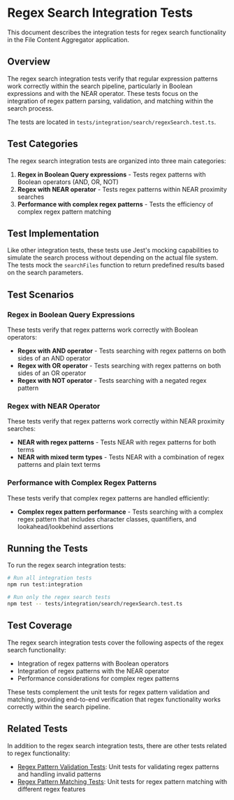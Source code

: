 # Regex Search Integration Tests

This document describes the integration tests for regex search functionality in the File Content Aggregator application.

## Overview

The regex search integration tests verify that regular expression patterns work correctly within the search pipeline, particularly in Boolean expressions and with the NEAR operator. These tests focus on the integration of regex pattern parsing, validation, and matching within the search process.

The tests are located in `tests/integration/search/regexSearch.test.ts`.

## Test Categories

The regex search integration tests are organized into three main categories:

1. **Regex in Boolean Query expressions** - Tests regex patterns with Boolean operators (AND, OR, NOT)
2. **Regex with NEAR operator** - Tests regex patterns within NEAR proximity searches
3. **Performance with complex regex patterns** - Tests the efficiency of complex regex pattern matching

## Test Implementation

Like other integration tests, these tests use Jest's mocking capabilities to simulate the search process without depending on the actual file system. The tests mock the `searchFiles` function to return predefined results based on the search parameters.

## Test Scenarios

### Regex in Boolean Query Expressions

These tests verify that regex patterns work correctly with Boolean operators:

- **Regex with AND operator** - Tests searching with regex patterns on both sides of an AND operator
- **Regex with OR operator** - Tests searching with regex patterns on both sides of an OR operator
- **Regex with NOT operator** - Tests searching with a negated regex pattern

### Regex with NEAR Operator

These tests verify that regex patterns work correctly within NEAR proximity searches:

- **NEAR with regex patterns** - Tests NEAR with regex patterns for both terms
- **NEAR with mixed term types** - Tests NEAR with a combination of regex patterns and plain text terms

### Performance with Complex Regex Patterns

These tests verify that complex regex patterns are handled efficiently:

- **Complex regex pattern performance** - Tests searching with a complex regex pattern that includes character classes, quantifiers, and lookahead/lookbehind assertions

## Running the Tests

To run the regex search integration tests:

```bash
# Run all integration tests
npm run test:integration

# Run only the regex search tests
npm test -- tests/integration/search/regexSearch.test.ts
```

## Test Coverage

The regex search integration tests cover the following aspects of the regex search functionality:

- Integration of regex patterns with Boolean operators
- Integration of regex patterns with the NEAR operator
- Performance considerations for complex regex patterns

These tests complement the unit tests for regex pattern validation and matching, providing end-to-end verification that regex functionality works correctly within the search pipeline.

## Related Tests

In addition to the regex search integration tests, there are other tests related to regex functionality:

- [Regex Pattern Validation Tests](./regex-validation-tests.md): Unit tests for validating regex patterns and handling invalid patterns
- [Regex Pattern Matching Tests](./regex-matching-tests.md): Unit tests for regex pattern matching with different regex features
